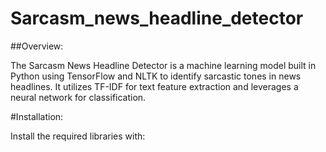 # Sarcasm_news_headline_detector

##Overview:

The Sarcasm News Headline Detector is a machine learning model built in Python using TensorFlow and NLTK to identify sarcastic tones in news headlines. It utilizes TF-IDF for text feature extraction and leverages a neural network for classification.

#Installation:

Install the required libraries with:

